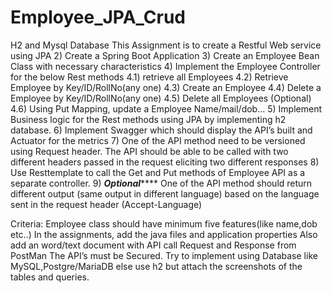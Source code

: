 # Employee_JPA_Crud
H2 and Mysql Database
This Assignment is to create a Restful Web service using JPA
2) Create a Spring Boot Application 
3) Create an Employee Bean Class with necessary characteristics 
4) Implement the Employee Controller for the below Rest methods 
4.1) retrieve all Employees 
4.2) Retrieve Employee by Key/ID/RollNo(any one) 
4.3) Create an Employee 
4.4) Delete a Employee by Key/ID/RollNo(any one) 
4.5) Delete all Employees 
(Optional) 4.6) Using Put Mapping, update a Employee  Name/mail/dob... 
5) Implement Business logic for the Rest methods using JPA by implementing h2 database. 
6) Implement Swagger which should display the API’s built  and Actuator for the metrics
7) One of the API method need to be versioned using Request header. The API should be able to be called with two different headers passed in the request eliciting two different responses
8) Use Resttemplate to call the Get and Put methods of Employee API as a separate controller.
9) *****Optional*********
One of the API method should return different output (same output in different language) based on the language sent in the request header (Accept-Language)
 
Criteria: 
Employee class should have minimum five features(like name,dob etc..) 
In the assignments, add the java files and application properties
 Also add an word/text document with API call Request and Response from PostMan
The API’s must be Secured.
Try to implement using Database like MySQL,Postgre/MariaDB else use h2 but attach the screenshots of the tables and queries.
